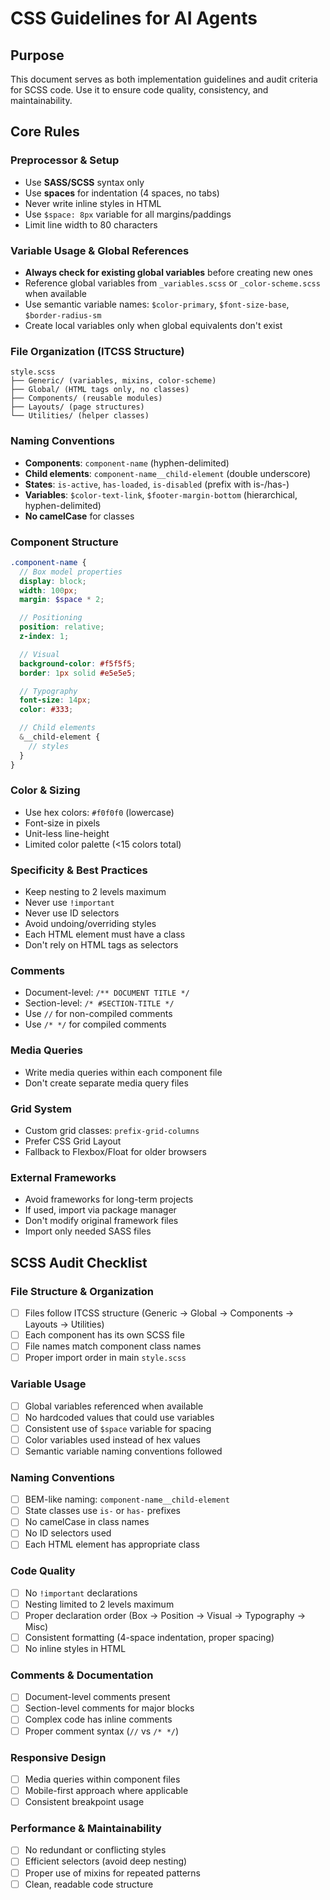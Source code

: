 # CSS Guidelines for AI Agents

## Purpose

This document serves as both implementation guidelines and audit criteria for SCSS code. Use it to ensure code quality, consistency, and maintainability.

## Core Rules

### Preprocessor & Setup

- Use **SASS/SCSS** syntax only
- Use **spaces** for indentation (4 spaces, no tabs)
- Never write inline styles in HTML
- Use `$space: 8px` variable for all margins/paddings
- Limit line width to 80 characters

### Variable Usage & Global References

- **Always check for existing global variables** before creating new ones
- Reference global variables from `_variables.scss` or `_color-scheme.scss` when available
- Use semantic variable names: `$color-primary`, `$font-size-base`, `$border-radius-sm`
- Create local variables only when global equivalents don't exist

### File Organization (ITCSS Structure)

```
style.scss
├── Generic/ (variables, mixins, color-scheme)
├── Global/ (HTML tags only, no classes)
├── Components/ (reusable modules)
├── Layouts/ (page structures)
└── Utilities/ (helper classes)
```

### Naming Conventions

- **Components**: `component-name` (hyphen-delimited)
- **Child elements**: `component-name__child-element` (double underscore)
- **States**: `is-active`, `has-loaded`, `is-disabled` (prefix with is-/has-)
- **Variables**: `$color-text-link`, `$footer-margin-bottom` (hierarchical, hyphen-delimited)
- **No camelCase** for classes

### Component Structure

```scss
.component-name {
  // Box model properties
  display: block;
  width: 100px;
  margin: $space * 2;

  // Positioning
  position: relative;
  z-index: 1;

  // Visual
  background-color: #f5f5f5;
  border: 1px solid #e5e5e5;

  // Typography
  font-size: 14px;
  color: #333;

  // Child elements
  &__child-element {
    // styles
  }
}
```

### Color & Sizing

- Use hex colors: `#f0f0f0` (lowercase)
- Font-size in pixels
- Unit-less line-height
- Limited color palette (<15 colors total)

### Specificity & Best Practices

- Keep nesting to 2 levels maximum
- Never use `!important`
- Never use ID selectors
- Avoid undoing/overriding styles
- Each HTML element must have a class
- Don't rely on HTML tags as selectors

### Comments

- Document-level: `/** DOCUMENT TITLE */`
- Section-level: `/* #SECTION-TITLE */`
- Use `//` for non-compiled comments
- Use `/* */` for compiled comments

### Media Queries

- Write media queries within each component file
- Don't create separate media query files

### Grid System

- Custom grid classes: `prefix-grid-columns`
- Prefer CSS Grid Layout
- Fallback to Flexbox/Float for older browsers

### External Frameworks

- Avoid frameworks for long-term projects
- If used, import via package manager
- Don't modify original framework files
- Import only needed SASS files

## SCSS Audit Checklist

### File Structure & Organization

- [ ] Files follow ITCSS structure (Generic → Global → Components → Layouts → Utilities)
- [ ] Each component has its own SCSS file
- [ ] File names match component class names
- [ ] Proper import order in main `style.scss`

### Variable Usage

- [ ] Global variables referenced when available
- [ ] No hardcoded values that could use variables
- [ ] Consistent use of `$space` variable for spacing
- [ ] Color variables used instead of hex values
- [ ] Semantic variable naming conventions followed

### Naming Conventions

- [ ] BEM-like naming: `component-name__child-element`
- [ ] State classes use `is-` or `has-` prefixes
- [ ] No camelCase in class names
- [ ] No ID selectors used
- [ ] Each HTML element has appropriate class

### Code Quality

- [ ] No `!important` declarations
- [ ] Nesting limited to 2 levels maximum
- [ ] Proper declaration order (Box → Position → Visual → Typography → Misc)
- [ ] Consistent formatting (4-space indentation, proper spacing)
- [ ] No inline styles in HTML

### Comments & Documentation

- [ ] Document-level comments present
- [ ] Section-level comments for major blocks
- [ ] Complex code has inline comments
- [ ] Proper comment syntax (`//` vs `/* */`)

### Responsive Design

- [ ] Media queries within component files
- [ ] Mobile-first approach where applicable
- [ ] Consistent breakpoint usage

### Performance & Maintainability

- [ ] No redundant or conflicting styles
- [ ] Efficient selectors (avoid deep nesting)
- [ ] Proper use of mixins for repeated patterns
- [ ] Clean, readable code structure
